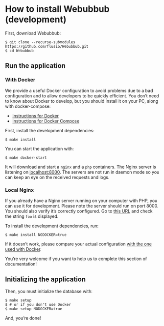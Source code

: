 # How to install Webubbub (development)

First, download Webubbub:

```console
$ git clone --recurse-submodules https://github.com/flusio/Webubbub.git
$ cd Webubbub
```

## Run the application

### With Docker

We provide a useful Docker configuration to avoid problems due to a bad
configuration and to allow developers to be quickly efficient. You don’t need
to know about Docker to develop, but you should install it on your PC, along
with docker-compose:

- [Instructions for Docker](https://docs.docker.com/engine/install/)
- [Instructions for Docker Compose](https://docs.docker.com/compose/install/)

First, install the development dependencies:

```console
$ make install
```

You can start the application with:

```console
$ make docker-start
```

It will download and start a `nginx` and a `php` containers. The Nginx server
is listening on [localhost:8000](http://localhost:8000). The servers are not
run in daemon mode so you can keep an eye on the received requests and logs.

### Local Nginx

If you already have a Nginx server running on your computer with PHP, you can
use it for development. Please note the server should run on port 8000. You
should also verify it’s correctly configured. Go to [this URL](http://localhost:8000/dummy-subscriber?hub.challenge=foo)
and check the string `foo` is displayed.

To install the development dependencies, run:

```console
$ make install NODOCKER=true
```

If it doesn’t work, please compare your actual configuration [with the one used
with Docker](../docker/nginx.conf).

You’re very welcome if you want to help us to complete this section of
documentation!

## Initializing the application

Then, you must initialize the database with:

```console
$ make setup
$ # or if you don't use Docker
$ make setup NODOCKER=true
```

And, you’re done!
